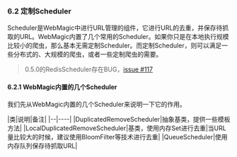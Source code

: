 ### 6.2 定制Scheduler

Scheduler是WebMagic中进行URL管理的组件，它进行URL的去重，并保存待抓取的URL。WebMagic内置了几个常用的Scheduler。如果你只是在本地执行规模比较小的爬虫，那么基本无需定制Scheduler。而定制Scheduler，则可以满足一些分布式的、大规模的爬虫，或者一些定制爬虫的需要。

> 0.5.0的RedisScheduler存在BUG，[issue #117](https://github.com/code4craft/webmagic/issues/117)

#### 6.2.1 WebMagic内置的几个Scheduler

我们先从WebMagic内置的几个Scheduler来说明一下它的作用。

|类|说明|备注|
|--|----|
|DuplicatedRemoveScheduler|抽象基类，提供一些模板方法|
|LocalDuplicatedRemoveScheduler|基类，使用内存Set进行去重|当URL量比较大的时候，建议使用BloomFilter等技术进行去重|
|QueueScheduler|使用内存队列保存待抓取URL|